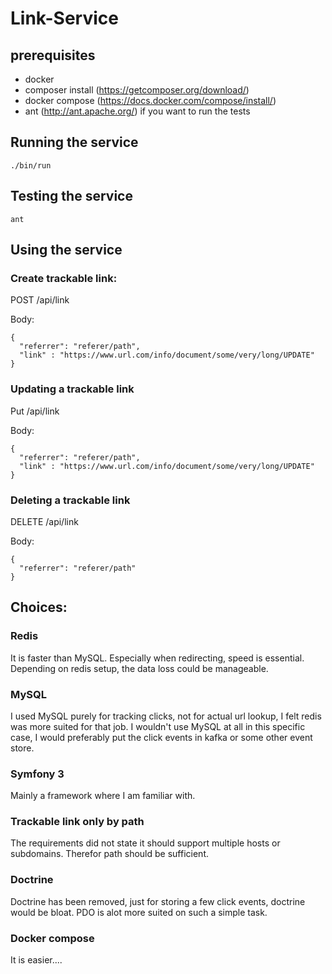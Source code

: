 # Link-Service

## prerequisites
- docker
- composer install (https://getcomposer.org/download/)
- docker compose (https://docs.docker.com/compose/install/)
- ant (http://ant.apache.org/) if you want to run the tests

## Running the service
````
./bin/run
````

## Testing the service
````
ant
````

## Using the service
### Create trackable link:
POST /api/link

Body:
````
{
  "referrer": "referer/path",
  "link" : "https://www.url.com/info/document/some/very/long/UPDATE"
}
````

### Updating a trackable link
Put /api/link

Body:
````
{
  "referrer": "referer/path",
  "link" : "https://www.url.com/info/document/some/very/long/UPDATE"
}
````

### Deleting a trackable link
DELETE /api/link

Body:
````
{
  "referrer": "referer/path"
}
````

## Choices:
### Redis
It is faster than MySQL. Especially when redirecting, speed is essential. 
Depending on redis setup, the data loss could be manageable.

### MySQL
I used MySQL purely for tracking clicks, not for actual url lookup, I felt redis was more suited for that job.
I wouldn't use MySQL at all in this specific case, I would preferably put the click events in kafka or some other event store.

### Symfony 3
Mainly a framework where I am familiar with.

### Trackable link only by path
The requirements did not state it should support multiple hosts or subdomains. 
Therefor path should be sufficient.

### Doctrine
Doctrine has been removed, just for storing a few click events, doctrine would be bloat. 
PDO is alot more suited on such a simple task.

### Docker compose
It is easier....